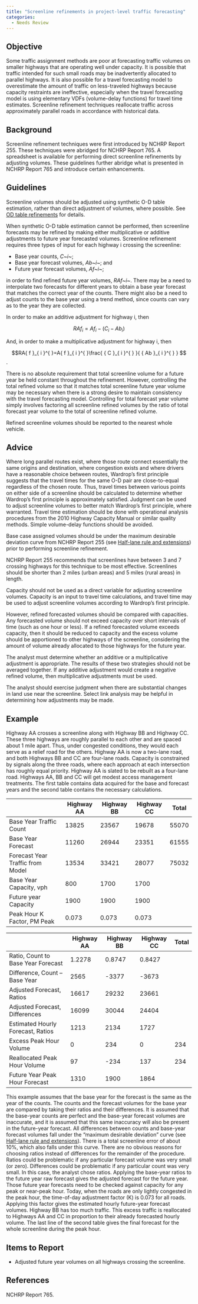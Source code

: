 ```yaml
---
title: "Screenline refinements in project-level traffic forecasting"
categories:
  - Needs Review
---
```


Objective
---------

Some traffic assignment methods are poor at forecasting traffic volumes on smaller highways that are operating well under capacity. It is possible that traffic intended for such small roads may be inadvertently allocated to parallel highways. It is also possible for a travel forecasting model to overestimate the amount of traffic on less-traveled highways because capacity restraints are ineffective, especially when the travel forecasting model is using elementary VDFs (volume-delay functions) for travel time estimates. Screenline refinement techniques reallocate traffic across approximately parallel roads in accordance with historical data.

Background
----------

Screenline refinement techniques were first introduced by NCHRP Report 255. These techniques were abridged for NCHRP Report 765. A spreadsheet is available for performing direct screenline refinements by adjusting volumes. These guidelines further abridge what is presented in NCHRP Report 765 and introduce certain enhancements.

Guidelines
----------

Screenline volumes should be adjusted using synthetic O-D table estimation, rather than direct adjustment of volumes, where possible. See [OD table refinements](OD_table_refinements_in_project_level_traffic_forecasting) for details.

When synthetic O-D table estimation cannot be performed, then screenline forecasts may be refined by making either multiplicative or additive adjustments to future year forecasted volumes.
Screenline refinement requires three types of input for each highway i crossing the screenline:

-   Base year counts, *C~i~*;
-   Base year forecast volumes, *Ab~i~*; and
-   Future year forecast volumes, *Af~i~*;

in order to find refined future year volumes, *RAf~i~*. There may be a need to interpolate two forecasts for different years to obtain a base year forecast that matches the correct year of the counts. There might also be a need to adjust counts to the base year using a trend method, since counts can vary as to the year they are collected.

In order to make an additive adjustment for highway i, then

$$RA{ f }_{ i }^{ }=A{ f }_{ i }^{ }-\left( { C }_{ i }^{ }-{ Ab }_{ i }^{ } \right)$$

And, in order to make a multiplicative adjustment for highway i, then

$$RA{ f }_{ i }^{ }=A{ f }_{ i }^{ }\frac{ { C }_{ i }^{ } }{ { Ab }_{ i }^{ } } $$ .

There is no absolute requirement that total screenline volume for a future year be held constant throughout the refinement. However, controlling the total refined volume so that it matches total screenline future year volume may be necessary when there is a strong desire to maintain consistency with the travel forecasting model. Controlling for total forecast year volume simply involves factoring all screenline refined volumes by the ratio of total forecast year volume to the total of screenline refined volume.

Refined screenline volumes should be reported to the nearest whole vehicle.

Advice
------

Where long parallel routes exist, where those route connect essentially the same origins and destination, where congestion exists and where drivers have a reasonable choice between routes, Wardrop’s first principle suggests that the travel times for the same O-D pair are close-to-equal regardless of the chosen route. Thus, travel times between various points on either side of a screenline should be calculated to determine whether Wardrop’s first principle is approximately satisfied. Judgment can be used to adjust screenline volumes to better match Wardrop’s first principle, where warranted. Travel time estimation should be done with operational analysis procedures from the 2010 Highway Capacity Manual or similar quality methods. Simple volume-delay functions should be avoided.

Base case assigned volumes should be under the maximum desirable deviation curve from NCHRP Report 255 (see [Half-lane rule and extensions](Half_lane_rule_and_extensions_in_project_level_traffic_forecasting)) prior to performing screenline refinement.

NCHRP Report 255 recommends that screenlines have between 3 and 7 crossing highways for this technique to be most effective. Screenlines should be shorter than 2 miles (urban areas) and 5 miles (rural areas) in length.

Capacity should not be used as a direct variable for adjusting screenline volumes. Capacity is an input to travel time calculations, and travel time may be used to adjust screenline volumes according to Wardrop’s first principle.

However, refined forecasted volumes should be compared with capacities. Any forecasted volume should not exceed capacity over short intervals of time (such as one hour or less). If a refined forecasted volume exceeds capacity, then it should be reduced to capacity and the excess volume should be apportioned to other highways of the screenline, considering the amount of volume already allocated to those highways for the future year.

The analyst must determine whether an additive or a multiplicative adjustment is appropriate. The results of these two strategies should not be averaged together. If any additive adjustment would create a negative refined volume, then multiplicative adjustments must be used.

The analyst should exercise judgment when there are substantial changes in land use near the screenline. Select link analysis may be helpful in determining how adjustments may be made.

Example
-------

Highway AA crosses a screenline along with Highway BB and Highway CC. These three highways are roughly parallel to each other and are spaced about 1 mile apart. Thus, under congested conditions, they would each serve as a relief road for the others. Highway AA is now a two-lane road, and both Highways BB and CC are four-lane roads. Capacity is constrained by signals along the three roads, where each approach at each intersection has roughly equal priority. Highway AA is slated to be rebuilt as a four-lane road. Highways AA, BB and CC will get modest access management treatments. The first table contains data acquired for the base and forecast years and the second table contains the necessary calculations.

|                                  | Highway AA | Highway BB | Highway CC | Total |
|----------------------------------|------------|------------|------------|-------|
| Base Year Traffic Count          | 13825      | 23567      | 19678      | 55070 |
| Base Year Forecast               | 11260      | 26944      | 23351      | 61555 |
| Forecast Year Traffic from Model | 13534      | 33421      | 28077      | 75032 |
| Base Year Capacity, vph          | 800        | 1700       | 1700       |       |
| Future year Capacity             | 1900       | 1900       | 1900       |       |
| Peak Hour K Factor, PM Peak      | 0.073      | 0.073      | 0.073      |       |

|                                    | Highway AA | Highway BB | Highway CC | Total |
|------------------------------------|------------|------------|------------|-------|
| Ratio, Count to Base Year Forecast | 1.2278     | 0.8747     | 0.8427     |       |
| Difference, Count – Base Year      | 2565       | -3377      | -3673      |       |
| Adjusted Forecast, Ratios          | 16617      | 29232      | 23661      |       |
| Adjusted Forecast, Differences     | 16099      | 30044      | 24404      |       |
| Estimated Hourly Forecast, Ratios  | 1213       | 2134       | 1727       |       |
| Excess Peak Hour Volume            | 0          | 234        | 0          | 234   |
| Reallocated Peak Hour Volume       | 97         | -234       | 137        | 234   |
| Future Year Peak Hour Forecast     | 1310       | 1900       | 1864       |       |

This example assumes that the base year for the forecast is the same as the year of the counts. The counts and the forecast volumes for the base year are compared by taking their ratios and their differences. It is assumed that the base-year counts are perfect and the base-year forecast volumes are inaccurate, and it is assumed that this same inaccuracy will also be present in the future-year forecast. All differences between counts and base-year forecast volumes fall under the “maximum desirable deviation” curve (see [Half-lane rule and extensions](Half_lane_rule_and_extensions_in_project_level_traffic_forecasting)). There is a total screenline error of about 10%, which also falls under this curve. There are no obvious reasons for choosing ratios instead of differences for the remainder of the procedure. Ratios could be problematic if any particular forecast volume was very small (or zero). Differences could be problematic if any particular count was very small. In this case, the analyst chose ratios. Applying the base-year ratios to the future year raw forecast gives the adjusted forecast for the future year. Those future year forecasts need to be checked against capacity for any peak or near-peak hour. Today, when the roads are only lightly congested in the peak hour, the time-of-day adjustment factor (K) is 0.073 for all roads. Applying this factor gives the estimated hourly future-year forecast volumes. Highway BB has too much traffic. This excess traffic is reallocated to Highways AA and CC in proportion to their already forecasted hourly volume. The last line of the second table gives the final forecast for the whole screenline during the peak hour.

Items to Report
---------------

-   Adjusted future year volumes on all highways crossing the screenline.

References
----------

NCHRP Report 765.

